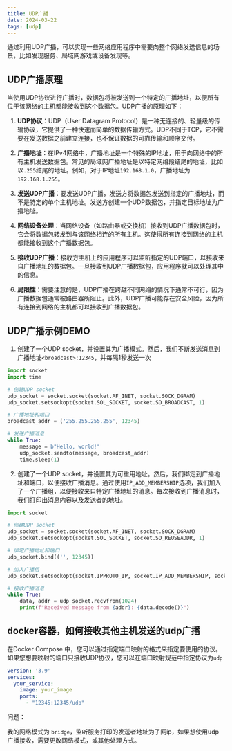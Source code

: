 ```yaml
---
title: UDP广播
date: 2024-03-22
tags: [udp]
---
```


通过利用UDP广播，可以实现一些网络应用程序中需要向整个网络发送信息的场景，比如发现服务、局域网游戏或设备发现等。



## UDP广播原理

当使用UDP协议进行广播时，数据包将被发送到一个特定的广播地址，以便所有位于该网络的主机都能接收到这个数据包。UDP广播的原理如下：

1. **UDP协议**：UDP（User Datagram Protocol）是一种无连接的、轻量级的传输协议，它提供了一种快速而简单的数据传输方式。UDP不同于TCP，它不需要在发送数据之前建立连接，也不保证数据的可靠传输和顺序交付。

2. **广播地址**：在IPv4网络中，广播地址是一个特殊的IP地址，用于向网络中的所有主机发送数据包。常见的局域网广播地址是以特定网络段结尾的地址，比如以`.255`结尾的地址。例如，对于IP地址`192.168.1.0`，广播地址为`192.168.1.255`。

3. **发送UDP广播**：要发送UDP广播，发送方将数据包发送到指定的广播地址，而不是特定的单个主机地址。发送方创建一个UDP数据包，并指定目标地址为广播地址。

4. **网络设备处理**：当网络设备（如路由器或交换机）接收到UDP广播数据包时，它会将数据包转发到与该网络相连的所有主机。这使得所有连接到网络的主机都能接收到这个广播数据包。

5. **接收UDP广播**：接收方主机上的应用程序可以监听指定的UDP端口，以接收来自广播地址的数据包。一旦接收到UDP广播数据包，应用程序就可以处理其中的信息。

6. **局限性**：需要注意的是，UDP广播在跨越不同网络的情况下通常不可行，因为广播数据包通常被路由器所阻止。此外，UDP广播可能存在安全风险，因为所有连接到网络的主机都可以接收到广播数据包。

   

##  UDP广播示例DEMO

1. 创建了一个UDP socket，并设置其为广播模式。然后，我们不断发送消息到广播地址`<broadcast>:12345`，并每隔1秒发送一次

```python
import socket
import time

# 创建UDP socket
udp_socket = socket.socket(socket.AF_INET, socket.SOCK_DGRAM)
udp_socket.setsockopt(socket.SOL_SOCKET, socket.SO_BROADCAST, 1)

# 广播地址和端口
broadcast_addr = ('255.255.255.255', 12345)

# 发送广播消息
while True:
    message = b"Hello, world!"
    udp_socket.sendto(message, broadcast_addr)
    time.sleep(1)
```

2. 创建了一个UDP socket，并设置其为可重用地址。然后，我们绑定到广播地址和端口，以便接收广播消息。通过使用`IP_ADD_MEMBERSHIP`选项，我们加入了一个广播组，以便接收来自特定广播地址的消息。每次接收到广播消息时，我们打印出消息内容以及发送者的地址。

```python
import socket

# 创建UDP socket
udp_socket = socket.socket(socket.AF_INET, socket.SOCK_DGRAM)
udp_socket.setsockopt(socket.SOL_SOCKET, socket.SO_REUSEADDR, 1)

# 绑定广播地址和端口
udp_socket.bind(('', 12345))

# 加入广播组
udp_socket.setsockopt(socket.IPPROTO_IP, socket.IP_ADD_MEMBERSHIP, socket.inet_aton('224.0.0.1') + socket.inet_aton('0.0.0.0'))

# 接收广播消息
while True:
    data, addr = udp_socket.recvfrom(1024)
    print(f"Received message from {addr}: {data.decode()}")
```



## docker容器，如何接收其他主机发送的udp广播

在Docker Compose 中，您可以通过指定端口映射的格式来指定要使用的协议。如果您想要映射的端口只接收UDP协议，您可以在端口映射规范中指定协议为`udp`

```yaml
version: '3.9'
services:
  your_service:
    image: your_image
    ports:
      - "12345:12345/udp"
```

问题：

我的网络模式为 `bridge`，监听服务打印的发送者地址为子网ip，如果想使用udp广播接收，需要更改网络模式，或其他处理方式。



